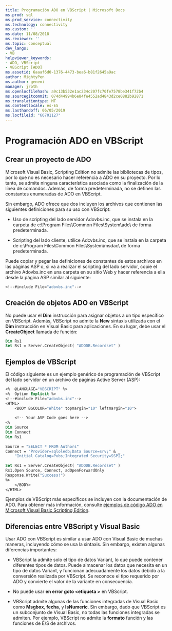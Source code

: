 ```yaml
---
title: Programación ADO en VBScript | Microsoft Docs
ms.prod: sql
ms.prod_service: connectivity
ms.technology: connectivity
ms.custom: ''
ms.date: 11/08/2018
ms.reviewer: ''
ms.topic: conceptual
dev_langs:
- VB
helpviewer_keywords:
- ADO, VBScript
- VBScript [ADO]
ms.assetid: 6aaaf6d0-1376-4473-bea6-b81f2645a9ac
author: MightyPen
ms.author: genemi
manager: jroth
ms.openlocfilehash: a9c13b532e1ac234c207fc70fe7578be341f72b4
ms.sourcegitcommit: 074d44994b6e84fe4552ad4843d2ce0882b92871
ms.translationtype: MT
ms.contentlocale: es-ES
ms.lasthandoff: 06/05/2019
ms.locfileid: "66701127"
---
```

# <a name="vbscript-ado-programming"></a>Programación ADO en VBScript
## <a name="creating-an-ado-project"></a>Crear un proyecto de ADO  
 Microsoft Visual Basic, Scripting Edition no admite las bibliotecas de tipos, por lo que no es necesario hacer referencia a ADO en su proyecto. Por lo tanto, se admite ninguna característica asociada como la finalización de la línea de comandos. Además, de forma predeterminada, no se definen las constantes enumeradas de ADO en VBScript.  
  
 Sin embargo, ADO ofrece que dos incluyen los archivos que contienen las siguientes definiciones para su uso con VBScript:  
  
-   Uso de scripting del lado servidor Adovbs.inc, que se instala en la carpeta de c:\Program Files\Common Files\System\ado\ de forma predeterminada.  
  
-   Scripting del lado cliente, utilice Adcvbs.inc, que se instala en la carpeta de c:\Program Files\Common Files\System\msdac\ de forma predeterminada.  
  
 Puede copiar y pegar las definiciones de constantes de estos archivos en las páginas ASP o, si va a realizar el scripting del lado servidor, copie el archivo Adovbs.inc en una carpeta en su sitio Web y hacer referencia a ella desde la página ASP similar al siguiente:  
  
```vb
<!--#include File="adovbs.inc"-->  
```  
  
## <a name="creating-ado-objects-in-vbscript"></a>Creación de objetos ADO en VBScript  
 No puede usar el **Dim** instrucción para asignar objetos a un tipo específico en VBScript. Además, VBScript no admite la **New** sintaxis utilizada con el **Dim** instrucción en Visual Basic para aplicaciones. En su lugar, debe usar el **CreateObject** llamada de función:  
  
```vb
Dim Rs1  
Set Rs1 = Server.CreateObject( "ADODB.Recordset" )  
```  
  
## <a name="vbscript-examples"></a>Ejemplos de VBScript  
 El código siguiente es un ejemplo genérico de programación de VBScript del lado servidor en un archivo de páginas Active Server (ASP):  
  
```vb
<%  @LANGUAGE="VBSCRIPT" %>  
<%  Option Explicit %>  
<!--#include File="adovbs.inc"-->  
<HTML>  
    <BODY BGCOLOR="White" topmargin="10" leftmargin="10">  
  
    <!-- Your ASP Code goes here -->  
<%  
Dim Source  
Dim Connect  
Dim Rs1  
  
Source = "SELECT * FROM Authors"  
Connect = "Provider=sqloledb;Data Source=srv;" & _  
    "Initial Catalog=Pubs;Integrated Security=SSPI;"  
  
Set Rs1 = Server.CreateObject( "ADODB.Recordset" )  
Rs1.Open Source, Connect, adOpenForwardOnly  
Response.Write("Success!")  
%>  
    </BODY>  
</HTML>  
```  
  
 Ejemplos de VBScript más específicos se incluyen con la documentación de ADO. Para obtener más información, consulte [ejemplos de código ADO en Microsoft Visual Basic Scripting Edition](../../../ado/reference/ado-api/ado-code-examples-vbscript.md).  
  
## <a name="differences-between-vbscript-and-visual-basic"></a>Diferencias entre VBScript y Visual Basic  
 Usar ADO con VBScript es similar a usar ADO con Visual Basic de muchas maneras, incluyendo cómo se usa la sintaxis. Sin embargo, existen algunas diferencias importantes:  
  
-   VBScript la admite solo el tipo de datos Variant, lo que puede contener diferentes tipos de datos. Puede almacenar los datos que necesita en un tipo de datos Variant, y funcionan adecuadamente los datos debido a la conversión realizada por VBScript. Se reconoce el tipo requerido por ADO y convierte el valor de la variante en consecuencia.  
  
-   No puede usar **en error goto \<etiqueta >** en VBScript.  
  
-   VBScript admite algunas de las funciones integradas de Visual Basic como **Msgbox**, **fecha**, y **IsNumeric**. Sin embargo, dado que VBScript es un subconjunto de Visual Basic, no todas las funciones integradas se admiten. Por ejemplo, VBScript no admite la **formato** función y las funciones de E/S de archivos.
